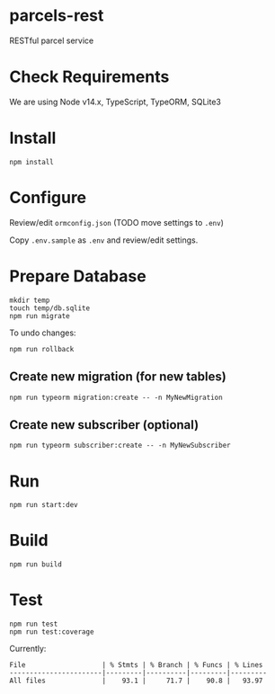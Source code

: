 # parcels-rest
RESTful parcel service

# Check Requirements

We are using Node v14.x, TypeScript, TypeORM, SQLite3

# Install 

```
npm install
```

# Configure

Review/edit `ormconfig.json` (TODO move settings to `.env`)

Copy `.env.sample` as `.env` and review/edit settings.

# Prepare Database

```
mkdir temp
touch temp/db.sqlite
npm run migrate
```

To undo changes:

```
npm run rollback
```


## Create new migration (for new tables)

```
npm run typeorm migration:create -- -n MyNewMigration
```

## Create new subscriber (optional)

```
npm run typeorm subscriber:create -- -n MyNewSubscriber
```

# Run

```
npm run start:dev
```

# Build

```
npm run build
```

# Test

```
npm run test
npm run test:coverage
```

Currently:

```
File                   | % Stmts | % Branch | % Funcs | % Lines
-----------------------|---------|----------|---------|---------
All files              |    93.1 |     71.7 |    90.8 |   93.97 
```
